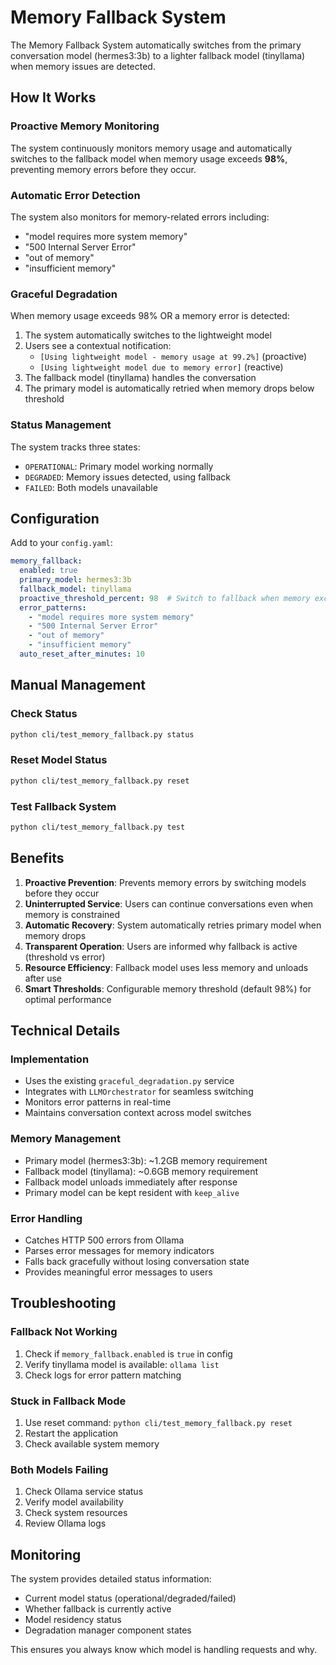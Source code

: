 # Memory Fallback System

The Memory Fallback System automatically switches from the primary conversation model (hermes3:3b) to a lighter fallback model (tinyllama) when memory issues are detected.

## How It Works

### Proactive Memory Monitoring
The system continuously monitors memory usage and automatically switches to the fallback model when memory usage exceeds **98%**, preventing memory errors before they occur.

### Automatic Error Detection
The system also monitors for memory-related errors including:
- "model requires more system memory"
- "500 Internal Server Error" 
- "out of memory"
- "insufficient memory"

### Graceful Degradation
When memory usage exceeds 98% OR a memory error is detected:
1. The system automatically switches to the lightweight model
2. Users see a contextual notification:
   - `[Using lightweight model - memory usage at 99.2%]` (proactive)
   - `[Using lightweight model due to memory error]` (reactive)
3. The fallback model (tinyllama) handles the conversation
4. The primary model is automatically retried when memory drops below threshold

### Status Management
The system tracks three states:
- `OPERATIONAL`: Primary model working normally
- `DEGRADED`: Memory issues detected, using fallback
- `FAILED`: Both models unavailable

## Configuration

Add to your `config.yaml`:

```yaml
memory_fallback:
  enabled: true
  primary_model: hermes3:3b
  fallback_model: tinyllama
  proactive_threshold_percent: 98  # Switch to fallback when memory exceeds this
  error_patterns:
    - "model requires more system memory"
    - "500 Internal Server Error"
    - "out of memory"
    - "insufficient memory"
  auto_reset_after_minutes: 10
```

## Manual Management

### Check Status
```bash
python cli/test_memory_fallback.py status
```

### Reset Model Status
```bash
python cli/test_memory_fallback.py reset
```

### Test Fallback System
```bash
python cli/test_memory_fallback.py test
```

## Benefits

1. **Proactive Prevention**: Prevents memory errors by switching models before they occur
2. **Uninterrupted Service**: Users can continue conversations even when memory is constrained
3. **Automatic Recovery**: System automatically retries primary model when memory drops
4. **Transparent Operation**: Users are informed why fallback is active (threshold vs error)
5. **Resource Efficiency**: Fallback model uses less memory and unloads after use
6. **Smart Thresholds**: Configurable memory threshold (default 98%) for optimal performance

## Technical Details

### Implementation
- Uses the existing `graceful_degradation.py` service
- Integrates with `LLMOrchestrator` for seamless switching
- Monitors error patterns in real-time
- Maintains conversation context across model switches

### Memory Management
- Primary model (hermes3:3b): ~1.2GB memory requirement
- Fallback model (tinyllama): ~0.6GB memory requirement  
- Fallback model unloads immediately after response
- Primary model can be kept resident with `keep_alive`

### Error Handling
- Catches HTTP 500 errors from Ollama
- Parses error messages for memory indicators
- Falls back gracefully without losing conversation state
- Provides meaningful error messages to users

## Troubleshooting

### Fallback Not Working
1. Check if `memory_fallback.enabled` is `true` in config
2. Verify tinyllama model is available: `ollama list`
3. Check logs for error pattern matching

### Stuck in Fallback Mode
1. Use reset command: `python cli/test_memory_fallback.py reset`
2. Restart the application
3. Check available system memory

### Both Models Failing
1. Check Ollama service status
2. Verify model availability
3. Check system resources
4. Review Ollama logs

## Monitoring

The system provides detailed status information:
- Current model status (operational/degraded/failed)
- Whether fallback is currently active
- Model residency status
- Degradation manager component states

This ensures you always know which model is handling requests and why.